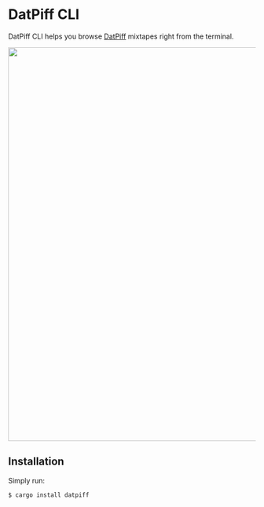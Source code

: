 # DatPiff CLI

DatPiff CLI helps you browse [DatPiff](https://www.datpiff.com/) mixtapes right from the terminal.

<img width="800" src="https://cdn.jsdelivr.net/gh/tsirysndr/datpiff@master/datpiff-preview.svg">

## Installation

Simply run:

```bash
$ cargo install datpiff
```
